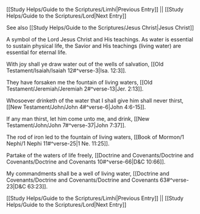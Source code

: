 [[Study Helps/Guide to the Scriptures/Limhi|Previous Entry]]  ||  [[Study Helps/Guide to the Scriptures/Lord|Next Entry]]

 See also [[Study Helps/Guide to the Scriptures/Jesus Christ|Jesus Christ]]

 A symbol of the Lord Jesus Christ and His teachings. As water is essential to sustain physical life, the Savior and His teachings (living water) are essential for eternal life.

 With joy shall ye draw water out of the wells of salvation, [[Old Testament/Isaiah/Isaiah 12#^verse-3|Isa. 12:3]].

 They have forsaken me the fountain of living waters, [[Old Testament/Jeremiah/Jeremiah 2#^verse-13|Jer. 2:13]].

 Whosoever drinketh of the water that I shall give him shall never thirst, [[New Testament/John/John 4#^verse-6|John 4:6-15]].

 If any man thirst, let him come unto me, and drink, [[New Testament/John/John 7#^verse-37|John 7:37]].

 The rod of iron led to the fountain of living waters, [[Book of Mormon/1 Nephi/1 Nephi 11#^verse-25|1 Ne. 11:25]].

 Partake of the waters of life freely, [[Doctrine and Covenants/Doctrine and Covenants/Doctrine and Covenants 10#^verse-66|D&C 10:66]].

 My commandments shall be a well of living water, [[Doctrine and Covenants/Doctrine and Covenants/Doctrine and Covenants 63#^verse-23|D&C 63:23]].

[[Study Helps/Guide to the Scriptures/Limhi|Previous Entry]]  ||  [[Study Helps/Guide to the Scriptures/Lord|Next Entry]]